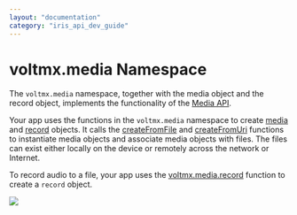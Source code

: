 ```yaml
---
layout: "documentation"
category: "iris_api_dev_guide"
---
```

                            

voltmx.media Namespace
====================

The `voltmx.media` namespace, together with the media object and the record object, implements the functionality of the [Media API](media_api.html).

Your app uses the functions in the `voltmx.media` namespace to create [media](media_object.html) and [record](record_object.html) objects. It calls the [createFromFile](voltmx.media_functions.html#createFromFile) and [createFromUri](voltmx.media_functions.html#createFromUri) functions to instantiate media objects and associate media objects with files. The files can exist either locally on the device or remotely across the network or Internet.

To record audio to a file, your app uses the [voltmx.media.record](voltmx.media_functions.html#record) function to create a `record` object.

![](resources/prettify/onload.png)
